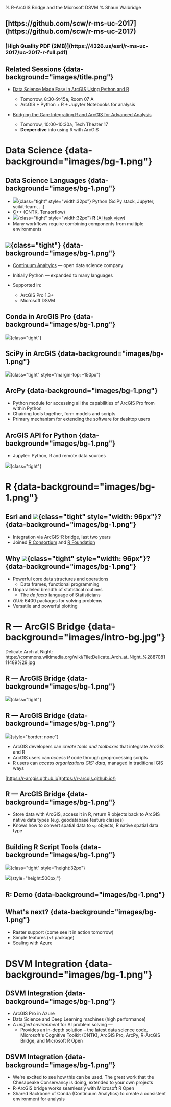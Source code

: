 % R-ArcGIS Bridge and the Microsoft DSVM
% Shaun Walbridge

<section data-background="images/title.png">
<h2>[https://github.com/scw/r-ms-uc-2017](https://github.com/scw/r-ms-uc-2017)</h2>
<h3>[High Quality PDF (2MB)](https://4326.us/esri/r-ms-uc-2017/uc-2017-r-full.pdf)</h3>
</section>

Related Sessions {data-background="images/title.png"}
----------------

 - [Data Science Made Easy in ArcGIS Using Python and R](https://userconference2017.schedule.esri.com/schedule/345927268)
    + Tomorrow, 8:30&ndash;9:45a, Room 07 A
    + ArcGIS + Python + R + Jupyter Notebooks for analysis

 - [Bridging the Gap: Integrating R and ArcGIS for Advanced Analysis](https://userconference2017.schedule.esri.com/schedule/1087523793) 
    + Tomorrow, 10:00&ndash;10:30a, Tech Theater 17
    + **Deeper dive** into using R with ArcGIS

Data Science {data-background="images/bg-1.png"}
============

Data Science Languages {data-background="images/bg-1.png"}
----------------------

 - ![](images/logos/Python_64x64.png){class="tight" style="width:32px"}  Python (SciPy stack, Jupyter, scikit-learn, ...)
 - C++ (CNTK, Tensorflow)
 - ![](images/logos/R_64x64.png){class="tight" style="width:32px"} **R** ([AI task view](https://cran.r-project.org/web/views/MachineLearning.html))
 - Many workflows require combining components from multiple environments

<span style="display: none">.</span> ![](images/logos/conda-logo.png){class="tight"} {data-background="images/bg-1.png"}
-----

* [Continuum Analtyics](https://continuum.io) &mdash; open data science company
* Initially Python &mdash; expanded to many languages
* Supported in:

    + ArcGIS Pro 1.3+
    + Microsoft DSVM

Conda in ArcGIS Pro {data-background="images/bg-1.png"}
-------------------

<span style="display:none">.</span> ![](images/conda-in-pro.png){class="tight"}

SciPy in ArcGIS {data-background="images/bg-1.png"}
---------------

<span style="display:none">.</span> ![](images/stack-circle.png){class="tight" style="margin-top: -150px"}

ArcPy {data-background="images/bg-1.png"}
-----

 - Python module for accessing all the capabilities of ArcGIS Pro from within Python
 - Chaining tools together, form models and scripts
 - Primary mechanism for extending the software for desktop users

ArcGIS API for Python {data-background="images/bg-1.png"}
---------------------

 - Jupyter: Python, R and remote data sources

<span style="display:none">.</span> ![](images/python-api-jupyter.png){class="tight"}

R {data-background="images/bg-1.png"}
=

Esri and ![](images/logos/R_logo.svg.png){class="tight" style="width: 96px"}? {data-background="images/bg-1.png"}
------

 - Integration via ArcGIS&ndash;R bridge, last two years
 - Joined [R Consortium](https://www.r-consortium.org/) and [R Foundation](https://www.r-project.org/foundation)

Why ![](images/logos/R_logo.svg.png){class="tight" style="width: 96px"}? {data-background="images/bg-1.png"}
------

 - Powerful core data structures and operations
    + Data frames, functional programming
 - Unparalleled breadth of statistical routines
    + The _de facto_ language of Statisticians
 - `CRAN`: 6400 packages for solving problems
 - Versatile and powerful plotting

R &mdash; ArcGIS Bridge {data-background="images/intro-bg.jpg"}
=======================

<div class="notes">
Delicate Arch at Night: https://commons.wikimedia.org/wiki/File:Delicate_Arch_at_Night_%288708111489%29.jpg
</div>

R &mdash; ArcGIS Bridge {data-background="images/bg-1.png"}
-----------------

<span style="display:none">.</span> ![](images/r-pyramid.png){class="tight"}


R &mdash; ArcGIS Bridge {data-background="images/bg-1.png"}
---------------

![](images/connect.png){style="border: none"}

 - ArcGIS developers can _create tools and toolboxes_ that integrate ArcGIS and R
 - ArcGIS users can _access R_ code through geoprocessing scripts
 - R users can _access organizations GIS' data_, managed in traditional GIS ways

[https://r-arcgis.github.io](https://r-arcgis.github.io/)

R &mdash; ArcGIS Bridge {data-background="images/bg-1.png"}
---------------

 - Store data with ArcGIS, access it in R, return R objects back to ArcGIS native data types (e.g. geodatabase feature classes)
 - Knows how to convert spatial data to `sp` objects, R native spatial data type

Building R Script Tools {data-background="images/bg-1.png"}
-----------------------

![](images/r-toolbox-crop.png){class="tight" style="height:32px"}

![](images/semipar-parameters.png){style="height:500px;"}

R: Demo {data-background="images/bg-1.png"}
-------


What's next? {data-background="images/bg-1.png"}
------------
 - Raster support (come see it in action tomorrow)
 - Simple features (`sf` package)
 - Scaling with Azure

DSVM Integration {data-background="images/bg-1.png"}
================

DSVM Integration {data-background="images/bg-1.png"}
----------------

 - ArcGIS Pro in Azure 
 - Data Science and Deep Learning machines (high performance)
 - A _unified environment_ for AI problem solving &mdash;
   + Provides an in-depth solution &ndash; the latest data science code, Microsoft's Cognitive Toolkit (CNTK), ArcGIS Pro, ArcPy, R-ArcGIS Bridge, and Microsoft R Open

DSVM Integration {data-background="images/bg-1.png"}
----------------

 - We're excited to see how this can be used. The great work that the Chesapeake Conservancy is doing, extended to your own projects
 - R-ArcGIS bridge works seamlessly with Microsoft R Open
 - Shared Backbone of Conda (Continuum Analytics) to create a consistent environment for analysis
